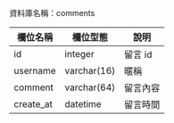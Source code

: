資料庫名稱：comments

| 欄位名稱 | 欄位型態 | 說明 |
|----------|----------|------|
|  id  |    integer      | 留言 id     |
|username|varchar(16)|暱稱|
|comment|varchar(64)|留言內容|
|	create_at|datetime|留言時間|
